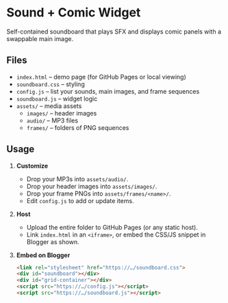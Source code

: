 # Sound + Comic Widget

Self-contained soundboard that plays SFX and displays comic panels with a swappable main image.

## Files

- `index.html` – demo page (for GitHub Pages or local viewing)
- `soundboard.css` – styling
- `config.js` – list your sounds, main images, and frame sequences
- `soundboard.js` – widget logic
- `assets/` – media assets
  - `images/` – header images
  - `audio/` – MP3 files
  - `frames/` – folders of PNG sequences

## Usage

1. **Customize**  
   - Drop your MP3s into `assets/audio/`.
   - Drop your header images into `assets/images/`.
   - Drop your frame PNGs into `assets/frames/<name>/`.
   - Edit `config.js` to add or update items.

2. **Host**  
   - Upload the entire folder to GitHub Pages (or any static host).
   - Link `index.html` in an `<iframe>`, or embed the CSS/JS snippet in Blogger as shown.

3. **Embed on Blogger**  
   ```html
   <link rel="stylesheet" href="https://…/soundboard.css">
   <div id="soundboard"></div>
   <div id="grid-container"></div>
   <script src="https://…/config.js"></script>
   <script src="https://…/soundboard.js"></script>
